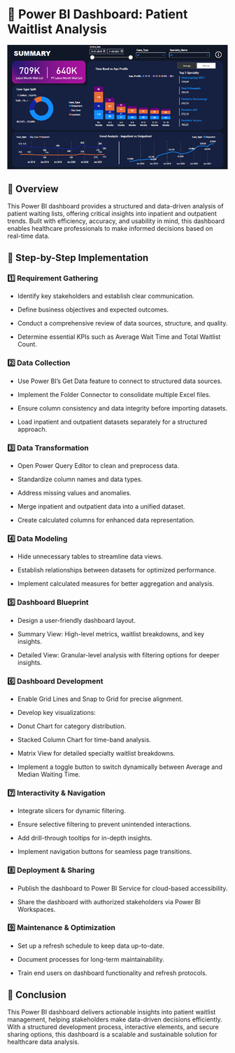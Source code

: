# 🚀 Power BI Dashboard: Patient Waitlist Analysis
![Screenshot Healthcare Dashboard](https://github.com/amgfigueiredo/Projects/blob/0b599da578bc87c999b095a8d693f0eb64d8c75f/PowerBI/Healthcare_Dashboard/Healthcare_Dashboard_Screenshot.png)
## 🏥 Overview
This Power BI dashboard provides a structured and data-driven analysis of patient waiting lists, offering critical insights into inpatient and outpatient trends. Built with efficiency, accuracy, and usability in mind, this dashboard enables healthcare professionals to make informed decisions based on real-time data.

## 📜 Step-by-Step Implementation

### 1️⃣ Requirement Gathering

- Identify key stakeholders and establish clear communication.

- Define business objectives and expected outcomes.

- Conduct a comprehensive review of data sources, structure, and quality.

- Determine essential KPIs such as Average Wait Time and Total Waitlist Count.

### 2️⃣ Data Collection

- Use Power BI’s Get Data feature to connect to structured data sources.

- Implement the Folder Connector to consolidate multiple Excel files.

- Ensure column consistency and data integrity before importing datasets.

- Load inpatient and outpatient datasets separately for a structured approach.

### 3️⃣ Data Transformation

- Open Power Query Editor to clean and preprocess data.

- Standardize column names and data types.

- Address missing values and anomalies.

- Merge inpatient and outpatient data into a unified dataset.

- Create calculated columns for enhanced data representation.

### 4️⃣ Data Modeling

- Hide unnecessary tables to streamline data views.

- Establish relationships between datasets for optimized performance.

- Implement calculated measures for better aggregation and analysis.

### 5️⃣ Dashboard Blueprint

- Design a user-friendly dashboard layout.

- Summary View: High-level metrics, waitlist breakdowns, and key insights.

- Detailed View: Granular-level analysis with filtering options for deeper insights.

### 6️⃣ Dashboard Development

- Enable Grid Lines and Snap to Grid for precise alignment.

- Develop key visualizations:

- Donut Chart for category distribution.

- Stacked Column Chart for time-band analysis.

- Matrix View for detailed specialty waitlist breakdowns.

- Implement a toggle button to switch dynamically between Average and Median Waiting Time.

### 7️⃣ Interactivity & Navigation

- Integrate slicers for dynamic filtering.

- Ensure selective filtering to prevent unintended interactions.

- Add drill-through tooltips for in-depth insights.

- Implement navigation buttons for seamless page transitions.

### 8️⃣ Deployment & Sharing

- Publish the dashboard to Power BI Service for cloud-based accessibility.

- Share the dashboard with authorized stakeholders via Power BI Workspaces.

### 9️⃣ Maintenance & Optimization

- Set up a refresh schedule to keep data up-to-date.

- Document processes for long-term maintainability.

- Train end users on dashboard functionality and refresh protocols.

## 🎯 Conclusion

This Power BI dashboard delivers actionable insights into patient waitlist management, helping stakeholders make data-driven decisions efficiently. With a structured development process, interactive elements, and secure sharing options, this dashboard is a scalable and sustainable solution for healthcare data analysis.
